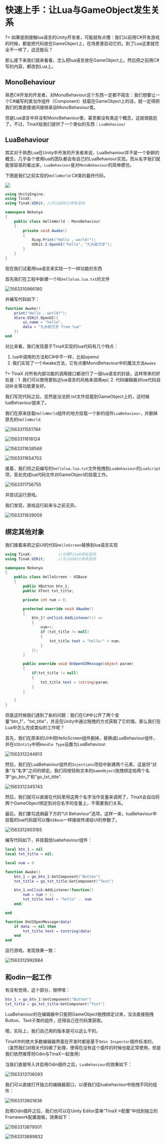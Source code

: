 # 快速上手：让Lua与GameObject发生关系

?> 如果是刚接触lua语言的Unity开发者，可能就有点懵：我们以前用C#开发游戏的时候，都是把代码放在GameObject上，在场景里启动它的。到了Lua这里就完全不一样了，这还能玩？

那么接下来我们就来看看，怎么把lua语言放在GameObject上。然后把之前用C#写的内容，都改到Lua上。

## MonoBehaviour

熟悉C#开发的开发者，对MonoBehaviour这个东西一定都不陌生：我们想要让一个C#编写的类当作组件（Component）挂载在GameObject上的话，就一定得把我们的类直接或间接继承自MonoBehaviour类。

但是Lua语言中并没有MonoBehaviour类，甚至都没有类这个概念，这就很尴尬了。不过，TinaX给我们提供了一个类似的东西：`LuaBehaviour`

## LuaBehaviour

其实对于熟悉Lua在Unity中开发的开发者来说，LuaBehaviour并不是一个新鲜的概念，几乎各个使用lua的团队都会有自己的LuaBehaviour实现。而从名字我们就能很容易的看出来，`LuaBehaviour`是对`MonoBehaviour`的简单模仿。

下图是我们之前实现的`HelloWorld` C#类的最终代码，

![](assets/1563310866207.png)

```csharp
using UnityEngine;
using TinaX;
using TinaX.UIKit; //引入UIKit命名空间

namespace Nekonya
{
    public class HelloWorld : MonoBehaviour
    {
        private void Awake()
        {
            XLog.Print("Hello , world!");
            UIKit.I.OpenUI("hello", "九头蛇万岁");
        }
    }
}
```



现在我们试着用lua语言来实现一个一样功能的东西

首先我们在工程中新建一个叫`hellolua.lua.txt`的文件

![1563310966180](assets/1563310966180.png)

并编写代码如下：

``` lua
function Awake()
    print("Hello , world!");
    XCore.UIKit.OpenUI({
        ui_name = "hello",
        data = "九头蛇万岁 from lua"
    })
end
```

对比来看，我们发现基于TinaX实现的lua代码有几个特点：

1. lua中调用的方法和C#中不一样，比如openui
2. 我们实现了一个Awake方法，它有点像MonoBehaviour中的魔法方法`Awake`

?> TinaX 对所有内部功能的调用接口都进行了一层lua语言的封装，这样带来的好处是：1. 我们可以使用更贴近lua语言的风格来调用api; 2. 代码编辑器对lua代码自动补全等功能更友好。

我们写完代码之后，显然是没法把.txt文件挂载到GameObject上的，这时候luaBehaviour就来了。

我们在原来挂载`HelloWorld`组件的地方挂载一个新的组件`LuaBehaviour`，并删掉原先的`HelloWorld`.



![1563311551784](assets/1563311551784.png)

![1563311618124](assets/1563311618124.png)

![1563311638568](assets/1563311638568.png)

![1563311654702](assets/1563311654702.png)

接着，我们将之前编写的`hellolua.lua.txt`文件拖拽到`LuaBehaviour`的`LuaScript`项，至此完成lua代码文件对GameObject的挂载工作。

![1563311756755](assets/1563311756755.png)

并尝试运行游戏。

我们发现，游戏运行起来与之前无异。

![1563311839059](assets/1563311839059.png)



## 绑定其他对象

我们接着来把之前UI的代码`HelloScreen`替换到lua语言实现

``` csharp
using TinaX;            //引用TinaX命名空间
using TinaX.UIKit;      //引入UIKit命名空间

namespace Nekonya
{
    public class HelloScreen : UIBase
    {
        public XButton btn_1;
        public XText txt_title;

        private int num = 0;

        protected override void XAwake()
        {
            btn_1?.onClick.AddListener(() =>
            {
                num++;
                if (txt_title != null)
                {
                    txt_title.text = "hello:" + num;
                }
            });
        }

        public override void OnOpenUIMessage(object param)
        {
            if(txt_title != null)
            {
                txt_title.text = (string)param;
            }
        }

    }
}
```

但是这时候我们遇到了新的问题：我们在C#中公开了两个变量“btn_1”，"txt_title"，并且在Unity中通过拖拽的方式获取了它的值。那么我们在Lua中怎么完成类似的工作呢？

首先，我们在原来的UI中把HelloScreen组件删掉，替换成LuaBehaviour组件，并在`UIEntity`中把`Handle Type`设置为LuaBehaviour.

![1563312244913](assets/1563312244913.png)

然后，我们在LuaBehaviour组件的`Injections`项目中新建两个元素，这是将“对象”与“名字”之间的绑定。我们将按钮和文本的`GameObject`拖拽绑定给两个名字“go_btn_1”和"go_txt_title". 

![1563312345743](assets/1563312345743.png)

然后，我们就可以直接在代码里用这两个名字当作变量来调用了，TinaX会自动将两个GameObject绑定到对应名字的变量上，不需要我们关系。

最后，我们要勾选熵最下方的“UI Behaviour”选项，这样一来，luaBehaviour中挂载的lua代码就可以像`UIBase`一样接收传递给UI的参数了。

![1563312903165](assets/1563312903165.png)

编写代码如下，并挂载给luabehaviour组件：

```lua
local btn_1 = nil
local txt_title = nil;

local num = 0

function Awake()
    btn_1 = go_btn_1:GetComponent("Button")
    txt_title = go_txt_title:GetComponent("Text")

    btn_1.onClick:AddListener(function()
        num = num + 1;
        txt_title.text = "hello" .. num
    end)

end

function OnUIOpenMessage(data)
    if data ~= nil then
        txt_title.text = tostring(data)
    end
end
```

运行游戏，发现效果一致：

![1563312992884](assets/1563312992884.png)

## 和odin一起工作

有没有觉得，这个部分，很啰嗦：

```lua
btn_1 = go_btn_1:GetComponent("Button")
txt_title = go_txt_title:GetComponent("Text")
```

LuaBehaviour的在编辑器中只能把GameObject拖拽绑定过来，没法直接拖拽Button、Text子类的组件，还得自己在代码里获取。

嗯，实际上，我们自己用的版本是可以这么干的。

TinaX中的绝大多数编辑器界面在开发时都是基于`Odin Inspector`插件标准的，（虽然我们对相关代码做了处理，使得在没有这个插件的时候也能正常使用，但是我们依然推荐将Odin与TinaX一起食用）

当我们直接导入并启用Odin插件之后，`LuaBehaviour`的效果如下：

![1563313706093](assets/1563313706093.png)

我们可以直接打开独立的编辑器窗口，以便我们往luabehaviour中拖拽不同的组件：

![1563313801836](assets/1563313801836.png)

启用Odin插件之后，我们也可以在Unity Editor菜单“TinaX->配置”中找到独立的Framework配置面板，效果如下：

![1563313879501](assets/1563313879501.png)

![1563313899832](assets/1563313899832.png)

